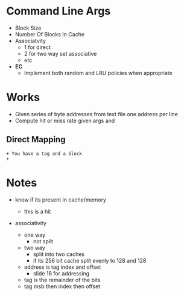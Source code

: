# Command Line Args

+ Block Size 
+ Number Of Blocks In Cache
+ Associatvity 
    + 1 for direct 
    + 2 for two way set associative 
    + etc
+ **EC**
    + Implement both random and LRU policies when appropriate

# Works

+ Given series of byte addresses from text file one address per line
+ Compute hit or miss rate given args and  

## Direct Mapping
    + You have a tag and a block
    + 
# Notes

+ know if its present in cache/memory 
    + this is a hit
 
+ associativity 
    + one way 
        + not split
    + two way 
        + split into two caches 
        + if its 256 bit cache split evenly to 128 and 128 
    + address is tag index and offset
        + slide 18 for addressing 
    + tag is the remainder of the bits  
    + tag msb then index then offset
